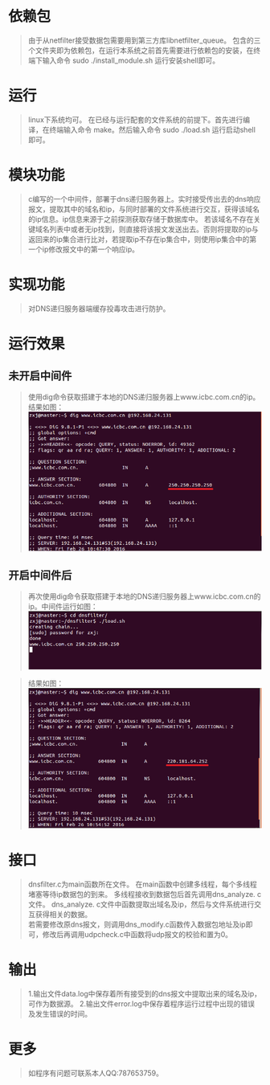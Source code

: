 # 依赖包
>   由于从netfilter接受数据包需要用到第三方库libnetfilter_queue。
>   包含的三个文件夹即为依赖包，在运行本系统之前首先需要进行依赖包的安装，在终端下输入命令 sudo ./install_module.sh 运行安装shell即可。

# 运行
>   linux下系统均可。
>   在已经与运行配套的文件系统的前提下。首先进行编译，在终端输入命令 make。然后输入命令 sudo ./load.sh 运行启动shell即可。

# 模块功能
>   c编写的一个中间件，部署于dns递归服务器上。实时接受传出去的dns响应报文，提取其中的域名和ip，与同时部署的文件系统进行交互，获得该域名的ip信息。ip信息来源于之前探测获取存储于数据库中。
>   若该域名不存在关键域名列表中或者无ip找到，则直接将该报文发送出去。否则将提取的ip与返回来的ip集合进行比对，若提取ip不存在ip集合中，则使用ip集合中的第一个ip修改报文中的第一个响应ip。

# 实现功能
>   对DNS递归服务器端缓存投毒攻击进行防护。

# 运行效果
##  未开启中间件
>    使用dig命令获取搭建于本地的DNS递归服务器上www.icbc.com.cn的ip。结果如图：
![image](https://github.com/zhangkaiyang/Dnsfilter/blob/master/dig1.png)

##  开启中间件后
>    再次使用dig命令获取搭建于本地的DNS递归服务器上www.icbc.com.cn的ip。中间件运行如图：
![image](https://github.com/zhangkaiyang/Dnsfilter/blob/master/dnsfilter1.png)

>   结果如图：
![image](https://github.com/zhangkaiyang/Dnsfilter/blob/master/dig2.png)

# 接口
>   dnsfilter.c为main函数所在文件。
    在main函数中创建多线程，每个多线程堵塞等待ip数据包的到来。
    多线程接收到数据包后首先调用dns_analyze.
    c文件。
>   dns_analyze.
    c文件中函数提取出域名及ip，然后与文件系统进行交互获得相关的数据。    
>   若需要修改原dns报文，则调用dns_modify.c函数传入数据包地址及ip即可，修改后再调用udpcheck.c中函数将udp报文的校验和置为0。

# 输出
>   1.输出文件data.log中保存着所有接受到的dns报文中提取出来的域名及ip，可作为数据源。
    2.输出文件error.log中保存着程序运行过程中出现的错误及发生错误的时间。

# 更多
>   如程序有问题可联系本人QQ:787653759。
